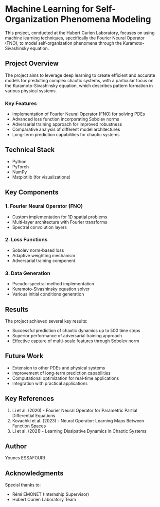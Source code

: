 # Machine Learning for Self-Organization Phenomena Modeling

This project, conducted at the Hubert Curien Laboratory, focuses on using machine learning techniques, specifically the Fourier Neural Operator (FNO), to model self-organization phenomena through the Kuramoto-Sivashinsky equation.

## Project Overview

The project aims to leverage deep learning to create efficient and accurate models for predicting complex chaotic systems, with a particular focus on the Kuramoto-Sivashinsky equation, which describes pattern formation in various physical systems.

### Key Features

- Implementation of Fourier Neural Operator (FNO) for solving PDEs
- Advanced loss function incorporating Sobolev norms
- Adversarial training approach for improved robustness
- Comparative analysis of different model architectures
- Long-term prediction capabilities for chaotic systems

## Technical Stack

- Python
- PyTorch
- NumPy
- Matplotlib (for visualizations)

## Key Components

### 1. Fourier Neural Operator (FNO)
- Custom implementation for 1D spatial problems
- Multi-layer architecture with Fourier transforms
- Spectral convolution layers

### 2. Loss Functions
- Sobolev norm-based loss
- Adaptive weighting mechanism
- Adversarial training component

### 3. Data Generation
- Pseudo-spectral method implementation
- Kuramoto-Sivashinsky equation solver
- Various initial conditions generation

## Results

The project achieved several key results:
- Successful prediction of chaotic dynamics up to 500 time steps
- Superior performance of adversarial training approach
- Effective capture of multi-scale features through Sobolev norm


## Future Work

- Extension to other PDEs and physical systems
- Improvement of long-term prediction capabilities
- Computational optimization for real-time applications
- Integration with practical applications

## Key References

1. Li et al. (2020) - Fourier Neural Operator for Parametric Partial Differential Equations
2. Kovachki et al. (2023) - Neural Operator: Learning Maps Between Function Spaces
3. Li et al. (2021) - Learning Dissipative Dynamics in Chaotic Systems

## Author

Younes ESSAFOURI

## Acknowledgments

Special thanks to:
- Rémi EMONET (Internship Supervisor)
- Hubert Curien Laboratory Team

